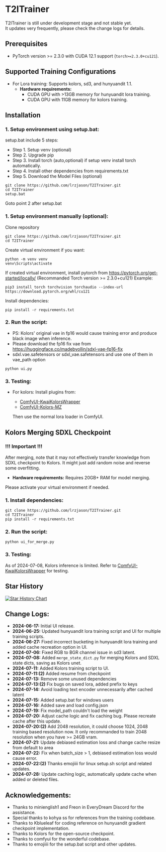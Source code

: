# T2ITrainer
T2ITrainer is still under development stage and not stable yet. \
It updates very frequently, please check the change logs for details.

## Prerequisites
- PyTorch version >= 2.3.0 with CUDA 12.1 support (`torch>=2.3.0+cu121`).

## Supported Training Configurations
- For Lora training: Supports kolors, sd3, and hunyuandit 1.1.
  - **Hardware requirements:**
    - CUDA GPU with >13GB memory for hunyuandit lora training.
    - CUDA GPU with 11GB memory for kolors training.

## Installation
### 1. Setup environment using setup.bat:
setup.bat include 5 steps: 
- Step 1. Setup venv (optional)
- Step 2. Upgrade pip
- Step 3. Install torch (auto,optional) if setup venv install torch automatically.
- Step 4. Install other dependencies from requirements.txt
- Step 5. Download the Model Files (optional)
```
git clone https://github.com/lrzjason/T2ITrainer.git
cd T2ITrainer
setup.bat
```
Goto point 2 after setup.bat

### 1. Setup environment manually (optional):
Clone repository
```
git clone https://github.com/lrzjason/T2ITrainer.git
cd T2ITrainer
```
Create virtual environment if you want:
```
python -m venv venv
venv\Scripts\activate
```
If created virtual environment, install pytorch from https://pytorch.org/get-started/locally/
(Recommanded Torch version >= 2.3.0+cu121)
Example:
```
pip3 install torch torchvision torchaudio --index-url https://download.pytorch.org/whl/cu121
```
Install dependencies:
```
pip install -r requirements.txt
```

### 2. Run the script:
- PS: Kolors' original vae in fp16 would cause training error and produce black image when inference.
- Please download the fp16 fix vae from https://huggingface.co/madebyollin/sdxl-vae-fp16-fix
- sdxl.vae.safetensors or sdxl_vae.safetensors and use one of them in vae_path option
```
python ui.py
```

### 3. Testing:
- For kolors:
  Install plugins from:
  - [ComfyUI-KwaiKolorsWrapper](https://github.com/kijai/ComfyUI-KwaiKolorsWrapper)
  - [ComfyUI-Kolors-MZ](https://github.com/MinusZoneAI/ComfyUI-Kolors-MZ)
  
  Then use the normal lora loader in ComfyUI.
<!-- 
- For hunyuandit 1.1:
  Modify `test.py` with `output_dir`, `lora_dir_name`, and prompt to generate images with lora.
  ```
  python test.py
  ``` -->

## Kolors Merging SDXL Checkpoint

### **!!! Important !!!**
After merging, note that it may not effectively transfer knowledge from SDXL checkpoint to Kolors. It might just add random noise and reverse some overfitting.

- **Hardware requirements:**
  Requires 20GB+ RAM for model merging.

Please activate your virtual environment if needed.

### 1. Install dependencies:
```
git clone https://github.com/lrzjason/T2ITrainer.git
cd T2ITrainer
pip install -r requirements.txt
```

### 2. Run the script:
```
python ui_for_merge.py
```

### 3. Testing:
As of 2024-07-08, Kolors inference is limited. Refer to [ComfyUI-KwaiKolorsWrapper](https://github.com/kijai/ComfyUI-KwaiKolorsWrapper) for testing.

## Star History

[![Star History Chart](https://api.star-history.com/svg?repos=lrzjason/T2ITrainer&type=Date)](https://star-history.com/#lrzjason/T2ITrainer&Date)

## Change Logs:
- **2024-06-17:** Initial UI release.
- **2024-06-25:** Updated hunyuandit lora training script and UI for multiple training scripts.
- **2024-06-27:** Fixed incorrect bucketing in hunyuandit lora training and added cache recreation option in UI.
- **2024-07-06:** Fixed RGB to BGR channel issue in sd3 latent.
- **2024-07-08:** Added `merge_state_dict.py` for merging Kolors and SDXL state dicts, saving as Kolors unet.
- **2024-07-11:** Added Kolors training script to UI.
- **2024-07-11:(2)** Added resume from checkpoint
- **2024-07-13:** Remove some unused dependencies
- **2024-07-13:(2)** Fix bugs on saved lora, added prefix to keys
- **2024-07-14:** Avoid loading text encoder unnecessarily after cached latent
- **2024-07-15:** Added setup.bat for windows users
- **2024-07-16:** Added save and load config.json
- **2024-07-19:** Fix model_path couldn't load the weight
- **2024-07-20:** Adjust cache logic and fix caching bug. Please recreate cache after this update.
- **2024-07-20:(2)** Add 2048 resolution, it could choose 1024, 2048 training based resolution now. It only recommanded to train 2048 resolution when you have >= 24GB vram.
- **2024-07-21:** Update debiased estimation loss and change cache resize from default to area
- **2024-07-22:** Fix when batch_size > 1, debiased estimation loss would cause error.
- **2024-07-22:(2)**  Thanks emojiiii for linux setup.sh script and related updates.
- **2024-07-28:**  Update caching logic, automatically update cache when added or deleted files.


## Acknowledgements:
- Thanks to minienglish1 and Freon in EveryDream Discord for the assistance.
- Special thanks to kohya ss for references from the training codebase.
- Thanks to Kblueleaf for coding reference on hunyuandit gradient checkpoint implementation.
- Thanks to Kolors for the open-source checkpoint.
- Thanks to comfyui for the wonderful codebase.
- Thanks to emojiiii for the setup.bat script and other updates.
